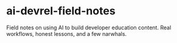 # ai-devrel-field-notes
Field notes on using AI to build developer education content. Real workflows, honest lessons, and a few narwhals.

